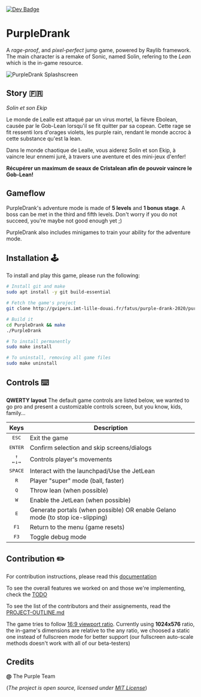 [![Dev Badge](https://img.shields.io/badge/DEV-PurpleTeam-9400D3?style=for-the-badge&logo=discord&logoColor=9400D3)](https://discord.com/login)

# PurpleDrank
A *rage-proof*, and *pixel-perfect* jump game, powered by Raylib framework.
The main character is a remake of Sonic, named Solin, refering to the *Lean* which is the in-game resource.

![PurpleDrank Splashscreen](./res/PurpleDrank.gif "PurpleDrank Demo")

## Story :fr:
*Solin et son Ekip*

Le monde de Lealle est attaqué par un virus mortel, la fièvre Ebolean, causée par le Gob-Lean lorsqu'il se fit quitter par sa copean. Cette rage se fit ressenti lors d'orages violets, les purple rain, rendant le monde accroc à cette substance qu'est la lean.

Dans le monde chaotique de Lealle, vous aiderez Solin et son Ekip, à vaincre leur ennemi juré, à travers une aventure et des mini-jeux d'enfer!

**Récupérer un maximum de seaux de Cristalean afin de pouvoir vaincre le Gob-Lean!**

## Gameflow
PurpleDrank's adventure mode is made of **5 levels** and **1 bonus stage**. A boss can be met in the third and fifth levels. Don't worry if you do not succeed, you're maybe not good enough yet ;)

PurpleDrank also includes minigames to train your ability for the adventure mode.

## Installation :joystick:
To install and play this game, please run the following:
```bash
# Install git and make
sudo apt install -y git build-essential

# Fetch the game's project
git clone http://gvipers.imt-lille-douai.fr/fatus/purple-drank-2020/purple-drank.git PurpleDrank

# Build it
cd PurpleDrank && make
./PurpleDrank

# To install permanently
sudo make install

# To uninstall, removing all game files
sudo make uninstall
```

## Controls :keyboard:
**QWERTY layout**
The default game controls are listed below, we wanted to go pro and present a customizable controls screen, but you know, kids, family...

| Keys | Description |
|:-:|-|
| <kbd>ESC</kbd> | Exit the game |
| <kbd>ENTER</kbd> | Confirm selection and skip screens/dialogs |
| <div style="display: flex; flex-flow: column nowrap; justify-content: center; align-items: center;"><div style="display: block"><kbd>↑</kbd></div><div style="display: block"><kbd>←</kbd><kbd>↓</kbd><kbd>→</kbd></div></div>  | Controls player's movements |
| <kbd>SPACE</kbd> | Interact with the launchpad/Use the JetLean |
| <kbd>R</kbd> | Player "super" mode (ball, faster) |
| <kbd>Q</kbd> | Throw lean (when possible) |
| <kbd>W</kbd> | Enable the JetLean (when possible) |
| <kbd>E</kbd> | Generate portals (when possible) OR enable Gelano mode (to stop ice-slipping) |
| <kbd>F1</kbd> | Return to the menu (game resets) |
| <kbd>F3</kbd> | Toggle debug mode |

## Contribution :pencil2:
For contribution instructions, please read this [documentation](src/README.md)

To see the overall features we worked on and those we're implementing, check the [TODO](TODO.md)

To see the list of the contributors and their assignements, read the [PROJECT-OUTLINE.md](PROJECT-OUTLINE.md)

The game tries to follow [16:9 viewport ratio](https://en.wikipedia.org/wiki/16:9). Currently using **1024x576** ratio, the in-game's dimensions are relative to the any ratio, we choosed a static one instead of fullscreen mode for better support (our fullscreen auto-scale methods doesn't work with all of our beta-testers)

## Credits
**@** The Purple Team 

(*The project is open source, licensed under [MIT License](https://en.wikipedia.org/wiki/MIT_License)*)
